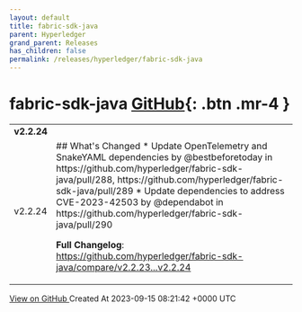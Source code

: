 ```yaml
---
layout: default
title: fabric-sdk-java
parent: Hyperledger
grand_parent: Releases
has_children: false
permalink: /releases/hyperledger/fabric-sdk-java
---
```


# fabric-sdk-java <span class="fs-3 right-align">[GitHub](https://github.com/hyperledger/fabric-sdk-java){: .btn .mr-4 }</span>


<div>
    <table>
        <tr>
            <td colspan="2">
                <b>
                    v2.2.24
                </b>
            </td>
        </tr>
        <tr>
            <td>
                <span class="chip">
                    v2.2.24
                </span>
            </td>
            <td>
                ## What's Changed
* Update OpenTelemetry and SnakeYAML dependencies by @bestbeforetoday in https://github.com/hyperledger/fabric-sdk-java/pull/288, https://github.com/hyperledger/fabric-sdk-java/pull/289
* Update dependencies to address CVE-2023-42503 by @dependabot in https://github.com/hyperledger/fabric-sdk-java/pull/290


**Full Changelog**: https://github.com/hyperledger/fabric-sdk-java/compare/v2.2.23...v2.2.24
            </td>
        </tr>
    </table>
    <a href="https://github.com/hyperledger/fabric-sdk-java/releases/tag/v2.2.24" class=".btn">
        View on GitHub
    </a>
    <span class="right-align">
        Created At 2023-09-15 08:21:42 +0000 UTC
    </span>
</div>

